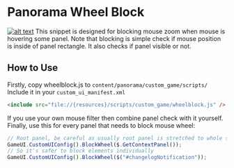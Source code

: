 # Panorama Wheel Block
[![alt text](https://puu.sh/ssZ2D/a83f8d129d.png)](https://puu.sh/ssLrD/dc13da2ebb.mp4)
This snippet is designed for blocking mouse zoom when mouse is hovering some panel.
Note that blocking is simple check if mouse position is inside of panel rectangle. It also checks if panel visible or not.

## How to Use
Firstly, copy wheelblock.js to ``content/panorama/custom_game/scripts/``  
Include it in your ``custom_ui_manifest.xml``
```html
<include src="file://{resources}/scripts/custom_game/wheelblock.js" /> 
```
If you use your own mouse filter then combine panel check with it yourself.  
Finally, use this for every panel that needs to block mouse wheel:
```js 
// Root panel, be careful as usually root panel is stretched to whole screen
GameUI.CustomUIConfig().BlockWheel($.GetContextPanel());
// So it's safer to block elements individually
GameUI.CustomUIConfig().BlockWheel($("#changelogNotification"));
```
